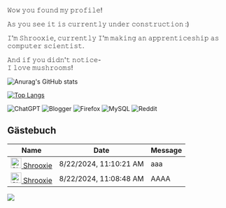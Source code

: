 

𝚆𝚘𝚠 𝚢𝚘𝚞 𝚏𝚘𝚞𝚗𝚍 𝚖𝚢 𝚙𝚛𝚘𝚏𝚒𝚕𝚎!   

𝙰𝚜 𝚢𝚘𝚞 𝚜𝚎𝚎 𝚒𝚝 𝚒𝚜 𝚌𝚞𝚛𝚛𝚎𝚗𝚝𝚕𝚢 𝚞𝚗𝚍𝚎𝚛 𝚌𝚘𝚗𝚜𝚝𝚛𝚞𝚌𝚝𝚒𝚘𝚗 :) 

𝙸'𝚖 𝚂𝚑𝚛𝚘𝚘𝚡𝚒𝚎, 𝚌𝚞𝚛𝚛𝚎𝚗𝚝𝚕𝚢 𝙸'𝚖 𝚖𝚊𝚔𝚒𝚗𝚐 𝚊𝚗 𝚊𝚙𝚙𝚛𝚎𝚗𝚝𝚒𝚌𝚎𝚜𝚑𝚒𝚙 𝚊𝚜 𝚌𝚘𝚖𝚙𝚞𝚝𝚎𝚛 𝚜𝚌𝚒𝚎𝚗𝚝𝚒𝚜𝚝.   
 
𝙰𝚗𝚍 𝚒𝚏 𝚢𝚘𝚞 𝚍𝚒𝚍𝚗'𝚝 𝚗𝚘𝚝𝚒𝚌𝚎-  
𝙸 𝚕𝚘𝚟𝚎 𝚖𝚞𝚜𝚑𝚛𝚘𝚘𝚖𝚜!


![Anurag's GitHub stats](https://github-readme-stats.vercel.app/api?username=Shrooxie&show_icons=true&theme=tokyonight)

[![Top Langs](https://github-readme-stats.vercel.app/api/top-langs/?username=Shrooxie&layout=pie&show_icons=true&theme=tokyonight)](https://github.com/Shrooxie/github-readme-stats)


![ChatGPT](https://img.shields.io/badge/chatGPT-74aa9c?style=for-the-badge&logo=openai&logoColor=white)
![Blogger](https://img.shields.io/badge/Blogger-FF5722?style=for-the-badge&logo=blogger&logoColor=white)
![Firefox](https://img.shields.io/badge/Firefox-FF7139?style=for-the-badge&logo=Firefox-Browser&logoColor=white)
![MySQL](https://img.shields.io/badge/mysql-4479A1.svg?style=for-the-badge&logo=mysql&logoColor=white)
![Reddit](https://img.shields.io/badge/Reddit-%23FF4500.svg?style=for-the-badge&logo=Reddit&logoColor=white)

## Gästebuch
<!-- Guestbook -->
| Name | Date | Message |
|---|---|---|
| <a href="https://github.com/Shrooxie"><img width="24" src="https://avatars.githubusercontent.com/u/121855012?s=24&u=0836a860c109632575e27a58b5d61e894d2776a0&v=4" alt="Shrooxie" /> Shrooxie</a> |8/22/2024, 11:10:21 AM|aaa|
| <a href="https://github.com/Shrooxie"><img width="24" src="https://avatars.githubusercontent.com/u/121855012?s=24&u=0836a860c109632575e27a58b5d61e894d2776a0&v=4" alt="Shrooxie" /> Shrooxie</a> |8/22/2024, 11:08:48 AM|AAAA|
<!-- /Guestbook -->

[<img src="https://static.wikia.nocookie.net/hollowknight/images/0/05/Mister_Mushroom_Fly.png">](https://github.com/Shrooxie/.github/issues/1)
